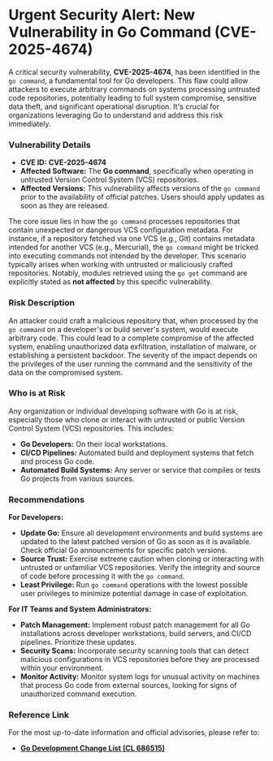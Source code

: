 # Urgent Security Alert: New Vulnerability in Go Command (CVE-2025-4674)

A critical security vulnerability, **CVE-2025-4674**, has been identified in the `go command`, a fundamental tool for Go developers. This flaw could allow attackers to execute arbitrary commands on systems processing untrusted code repositories, potentially leading to full system compromise, sensitive data theft, and significant operational disruption. It's crucial for organizations leveraging Go to understand and address this risk immediately.

### Vulnerability Details

*   **CVE ID:** **CVE-2025-4674**
*   **Affected Software:** The **Go command**, specifically when operating in untrusted Version Control System (VCS) repositories.
*   **Affected Versions:** This vulnerability affects versions of the `go command` prior to the availability of official patches. Users should apply updates as soon as they are released.

The core issue lies in how the `go command` processes repositories that contain unexpected or dangerous VCS configuration metadata. For instance, if a repository fetched via one VCS (e.g., Git) contains metadata intended for another VCS (e.g., Mercurial), the `go command` might be tricked into executing commands not intended by the developer. This scenario typically arises when working with untrusted or maliciously crafted repositories. Notably, modules retrieved using the `go get` command are explicitly stated as **not affected** by this specific vulnerability.

### Risk Description

An attacker could craft a malicious repository that, when processed by the `go command` on a developer's or build server's system, would execute arbitrary code. This could lead to a complete compromise of the affected system, enabling unauthorized data exfiltration, installation of malware, or establishing a persistent backdoor. The severity of the impact depends on the privileges of the user running the command and the sensitivity of the data on the compromised system.

### Who is at Risk

Any organization or individual developing software with Go is at risk, especially those who clone or interact with untrusted or public Version Control System (VCS) repositories. This includes:

*   **Go Developers:** On their local workstations.
*   **CI/CD Pipelines:** Automated build and deployment systems that fetch and process Go code.
*   **Automated Build Systems:** Any server or service that compiles or tests Go projects from various sources.

### Recommendations

**For Developers:**

*   **Update Go:** Ensure all development environments and build systems are updated to the latest patched version of Go as soon as it is available. Check official Go announcements for specific patch versions.
*   **Source Trust:** Exercise extreme caution when cloning or interacting with untrusted or unfamiliar VCS repositories. Verify the integrity and source of code before processing it with the `go command`.
*   **Least Privilege:** Run `go command` operations with the lowest possible user privileges to minimize potential damage in case of exploitation.

**For IT Teams and System Administrators:**

*   **Patch Management:** Implement robust patch management for all Go installations across developer workstations, build servers, and CI/CD pipelines. Prioritize these updates.
*   **Security Scans:** Incorporate security scanning tools that can detect malicious configurations in VCS repositories before they are processed within your environment.
*   **Monitor Activity:** Monitor system logs for unusual activity on machines that process Go code from external sources, looking for signs of unauthorized command execution.

### Reference Link

For the most up-to-date information and official advisories, please refer to:

*   **[Go Development Change List (CL 686515)](https://go.dev/cl/686515)**